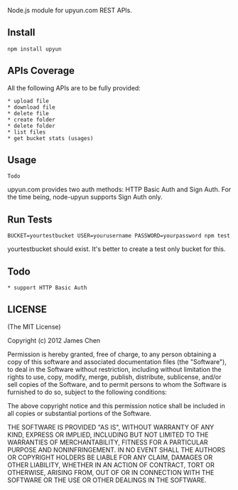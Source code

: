 Node.js module for upyun.com REST APIs.

## Install

    npm install upyun

## APIs Coverage

All the following APIs are to be fully provided:

    * upload file
    * download file
    * delete file
    * create folder
    * delete folder
    * list files
    * get bucket stats (usages)

## Usage

    Todo

  upyun.com provides two auth methods: HTTP Basic Auth and Sign Auth. For the time being, node-upyun supports Sign Auth only.

## Run Tests

    BUCKET=yourtestbucket USER=yourusername PASSWORD=yourpassword npm test

yourtestbucket should exist. It's better to create a test only bucket for this.

## Todo

    * support HTTP Basic Auth

## LICENSE

(The MIT License)

Copyright (c) 2012 James Chen

Permission is hereby granted, free of charge, to any person obtaining a copy of this software and associated documentation files (the "Software"), to deal in the Software without restriction, including without limitation the rights to use, copy, modify, merge, publish, distribute, sublicense, and/or sell copies of the Software, and to permit persons to whom the Software is furnished to do so, subject to the following conditions:

The above copyright notice and this permission notice shall be included in all copies or substantial portions of the Software.

THE SOFTWARE IS PROVIDED "AS IS", WITHOUT WARRANTY OF ANY KIND, EXPRESS OR IMPLIED, INCLUDING BUT NOT LIMITED TO THE WARRANTIES OF MERCHANTABILITY, FITNESS FOR A PARTICULAR PURPOSE AND NONINFRINGEMENT. IN NO EVENT SHALL THE AUTHORS OR COPYRIGHT HOLDERS BE LIABLE FOR ANY CLAIM, DAMAGES OR OTHER LIABILITY, WHETHER IN AN ACTION OF CONTRACT, TORT OR OTHERWISE, ARISING FROM, OUT OF OR IN CONNECTION WITH THE SOFTWARE OR THE USE OR OTHER DEALINGS IN THE SOFTWARE.
